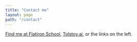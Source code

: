 ```yaml
---
title: "Contact me"
layout: page
path: "/contact"
---
```


[Find me at Flatiron School](https://flatironschool.com/), [Tolstoy.ai](https://tolstoy.ai/), or the links on the left.
